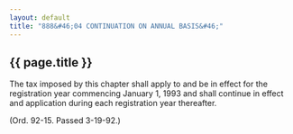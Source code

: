 ```yaml
---
layout: default 
title: "888&#46;04 CONTINUATION ON ANNUAL BASIS&#46;"
---
```


{{ page.title }}
----------------

The tax imposed by this chapter shall apply to and be in effect for the
registration year commencing January 1, 1993 and shall continue in
effect and application during each registration year thereafter.

(Ord. 92-15. Passed 3-19-92.)
